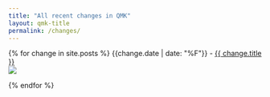 ```yaml
---
title: "All recent changes in QMK"
layout: qmk-title
permalink: /changes/
---
```


{% for change in site.posts %}
{{change.date | date: "%F"}} - <a href="{{ change.url }}">{{ change.title }}</a>  
 <a href="/changes/{{ change.category }}"><img src="https://img.shields.io/badge/category-{{ change.category }}-{{ site.data.categories[change.category].color }}.svg" /></a>

{% endfor %}